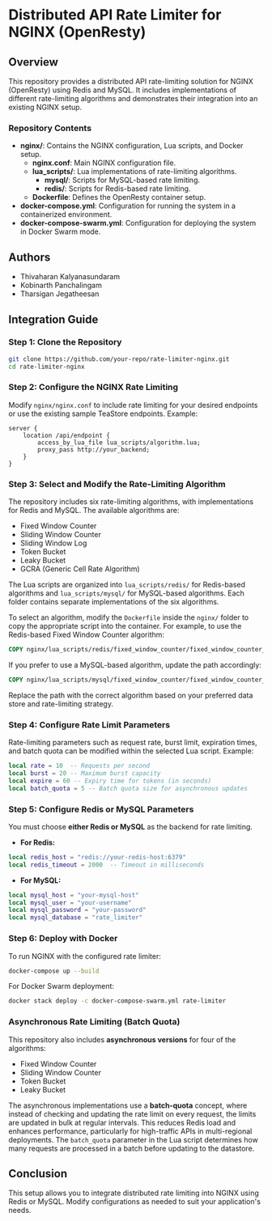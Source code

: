 # Distributed API Rate Limiter for NGINX (OpenResty)

## Overview

This repository provides a distributed API rate-limiting solution for NGINX (OpenResty) using Redis and MySQL. It includes implementations of different rate-limiting algorithms and demonstrates their integration into an existing NGINX setup.

### Repository Contents

- **nginx/**: Contains the NGINX configuration, Lua scripts, and Docker setup.
  - **nginx.conf**: Main NGINX configuration file.
  - **lua\_scripts/**: Lua implementations of rate-limiting algorithms.
    - **mysql/**: Scripts for MySQL-based rate limiting.
    - **redis/**: Scripts for Redis-based rate limiting.
  - **Dockerfile**: Defines the OpenResty container setup.
- **docker-compose.yml**: Configuration for running the system in a containerized environment.
- **docker-compose-swarm.yml**: Configuration for deploying the system in Docker Swarm mode.

## Authors

- Thivaharan Kalyanasundaram
- Kobinarth Panchalingam
- Tharsigan Jegatheesan

## Integration Guide

### Step 1: Clone the Repository

```sh
git clone https://github.com/your-repo/rate-limiter-nginx.git
cd rate-limiter-nginx
```

### Step 2: Configure the NGINX Rate Limiting

Modify `nginx/nginx.conf` to include rate limiting for your desired endpoints or use the existing sample TeaStore endpoints. Example:

```nginx
server {
    location /api/endpoint {
        access_by_lua_file lua_scripts/algorithm.lua;
        proxy_pass http://your_backend;
    }
}
```

### Step 3: Select and Modify the Rate-Limiting Algorithm

The repository includes six rate-limiting algorithms, with implementations for Redis and MySQL. The available algorithms are:

- Fixed Window Counter
- Sliding Window Counter
- Sliding Window Log
- Token Bucket
- Leaky Bucket
- GCRA (Generic Cell Rate Algorithm)

The Lua scripts are organized into `lua_scripts/redis/` for Redis-based algorithms and `lua_scripts/mysql/` for MySQL-based algorithms. Each folder contains separate implementations of the six algorithms.

To select an algorithm, modify the `Dockerfile` inside the `nginx/` folder to copy the appropriate script into the container. For example, to use the Redis-based Fixed Window Counter algorithm:

```dockerfile
COPY nginx/lua_scripts/redis/fixed_window_counter/fixed_window_counter_script.lua /etc/nginx/lua_scripts/algorithm.lua
```

If you prefer to use a MySQL-based algorithm, update the path accordingly:

```dockerfile
COPY nginx/lua_scripts/mysql/fixed_window_counter/fixed_window_counter_script.lua /etc/nginx/lua_scripts/algorithm.lua
```

Replace the path with the correct algorithm based on your preferred data store and rate-limiting strategy.

### Step 4: Configure Rate Limit Parameters

Rate-limiting parameters such as request rate, burst limit, expiration times, and batch quota can be modified within the selected Lua script. Example:

```lua
local rate = 10  -- Requests per second
local burst = 20 -- Maximum burst capacity
local expire = 60 -- Expiry time for tokens (in seconds)
local batch_quota = 5 -- Batch quota size for asynchronous updates
```

### Step 5: Configure Redis or MySQL Parameters

You must choose **either Redis or MySQL** as the backend for rate limiting.

- **For Redis:**

```lua
local redis_host = "redis://your-redis-host:6379"
local redis_timeout = 2000  -- Timeout in milliseconds
```

- **For MySQL:**

```lua
local mysql_host = "your-mysql-host"
local mysql_user = "your-username"
local mysql_password = "your-password"
local mysql_database = "rate_limiter"
```

### Step 6: Deploy with Docker

To run NGINX with the configured rate limiter:

```sh
docker-compose up --build
```

For Docker Swarm deployment:

```sh
docker stack deploy -c docker-compose-swarm.yml rate-limiter
```

### Asynchronous Rate Limiting (Batch Quota)

This repository also includes **asynchronous versions** for four of the algorithms: 
- Fixed Window Counter 
- Sliding Window Counter 
- Token Bucket 
- Leaky Bucket 

The asynchronous implementations use a **batch-quota** concept, where instead of checking and updating the rate limit on every request, the limits are updated in bulk at regular intervals. This reduces Redis load and enhances performance, particularly for high-traffic APIs in multi-regional deployments. The `batch_quota` parameter in the Lua script determines how many requests are processed in a batch before updating to the datastore.

## Conclusion

This setup allows you to integrate distributed rate limiting into NGINX using Redis or MySQL. Modify configurations as needed to suit your application's needs.

